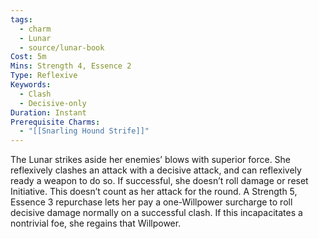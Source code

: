 ```yaml
---
tags:
  - charm
  - Lunar
  - source/lunar-book
Cost: 5m
Mins: Strength 4, Essence 2
Type: Reflexive
Keywords:
  - Clash
  - Decisive-only
Duration: Instant
Prerequisite Charms:
  - "[[Snarling Hound Strife]]"
---
```

The Lunar strikes aside her enemies’ blows with superior force. She reflexively clashes an attack with a decisive attack, and can reflexively ready a weapon to do so. If successful, she doesn’t roll damage or reset Initiative. This doesn’t count as her attack for the round. A Strength 5, Essence 3 repurchase lets her pay a one-Willpower surcharge to roll decisive damage normally on a successful clash. If this incapacitates a nontrivial foe, she regains that Willpower.